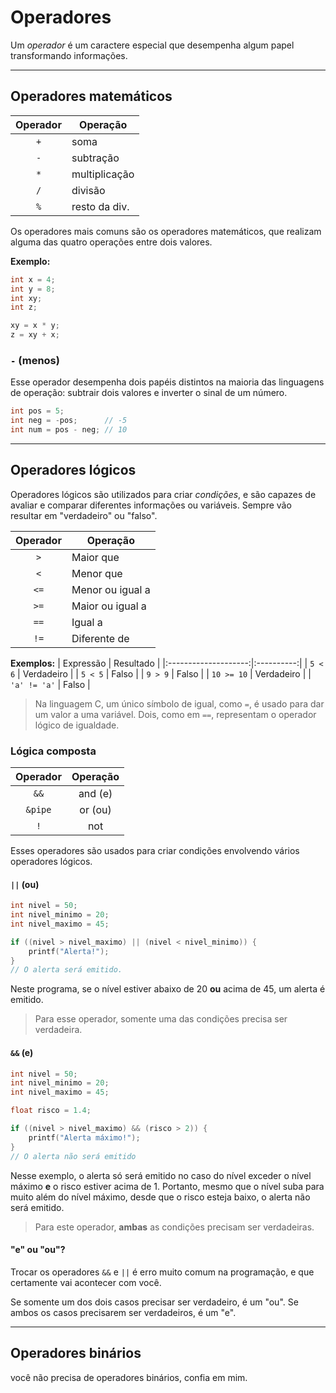 # Operadores
Um *operador* é um caractere especial que desempenha algum papel transformando informações.

---

## Operadores matemáticos

| Operador | Operação      |
|:--------:| ------------- |
|   `+`    | soma          |
|   `-`    | subtração     |
|   `*`    | multiplicação |
|   `/`    | divisão       |
|   `%`    | resto da div. |

Os operadores mais comuns são os operadores matemáticos, que realizam alguma das quatro operações entre dois valores.

**Exemplo:**
```C
int x = 4;
int y = 8;
int xy;
int z;

xy = x * y;
z = xy + x;
```

### `-` (menos)
Esse operador desempenha dois papéis distintos na maioria das linguagens de operação: subtrair dois valores e inverter o sinal de um número.

```C
int pos = 5;
int neg = -pos;      // -5
int num = pos - neg; // 10
```

---

## Operadores lógicos

Operadores lógicos são utilizados para criar *condições*, e são capazes de avaliar e comparar diferentes informações ou variáveis. Sempre vão resultar em "verdadeiro" ou "falso".

| Operador | Operação         |
|:--------:| ---------------- |
|   `>`    | Maior que        |
|   `<`    | Menor que        |
|   `<=`   | Menor ou igual a |
|   `>=`   | Maior ou igual a |
|   `==`   | Igual a          |
|   `!=`   | Diferente de     |

**Exemplos:**
|      Expressão       | Resultado  |
|:--------------------:|:----------:|
|       `5 < 6`        | Verdadeiro |
|       `5 < 5`        |   Falso    |
|       `9 > 9`        |   Falso    |
|      `10 >= 10`      | Verdadeiro |
|     `'a' != 'a'`     |   Falso    |

> Na linguagem C, um único símbolo de igual, como `=`, é usado para dar um valor a uma variável. Dois, como em `==`, representam o operador lógico de igualdade.


### Lógica composta

| Operador | Operação |
|:--------:|:--------:|
|   `&&`   | and (e)  |
| `&pipe`  | or (ou)  |
|   `!`    |   not    |

Esses operadores são usados para criar condições envolvendo vários operadores lógicos.

#### `||` (ou)

```C
int nivel = 50;
int nivel_minimo = 20;
int nivel_maximo = 45;

if ((nivel > nivel_maximo) || (nivel < nivel_minimo)) {
	printf("Alerta!");
}
// O alerta será emitido.
```

Neste programa, se o nível estiver abaixo de 20 **ou** acima de 45, um alerta é emitido.

> Para esse operador, somente uma das condições precisa ser verdadeira.


#### `&&` (e)

```c
int nivel = 50;
int nivel_minimo = 20;
int nivel_maximo = 45;

float risco = 1.4;

if ((nivel > nivel_maximo) && (risco > 2)) {
	printf("Alerta máximo!");
}
// O alerta não será emitido
```

Nesse exemplo, o alerta só será emitido no caso do nível exceder o nível máximo **e** o risco estiver acima de 1. 
Portanto, mesmo que o nível suba para muito além do nível máximo, desde que o risco esteja baixo, o alerta não será emitido.

> Para este operador, **ambas** as condições precisam ser verdadeiras.


#### "e" ou "ou"?
Trocar os operadores `&&` e `||` é  erro muito comum na programação, e que certamente vai acontecer com você.

Se somente um dos dois casos precisar ser verdadeiro, é um "ou".
Se ambos os casos precisarem ser verdadeiros, é um "e".

---

## Operadores binários

você não precisa de operadores binários, confia em mim.
